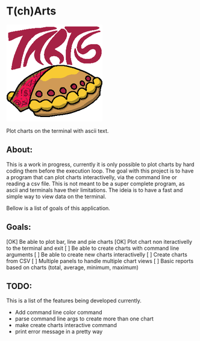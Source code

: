 # T(ch)Arts

![tarts logo](tarts_logo.png)

Plot charts on the terminal with ascii text.

## About:
This is a work in progress, currently it is only possible to
plot charts by hard coding them before the execution loop.
The goal with this project is to have a program that can plot
charts interactivelly, via the command line or reading a csv file.
This is not meant to be a super complete program, as ascii and terminals
have their limitations. The ideia is to have a fast and simple way to view
data on the terminal.

Bellow is a list of goals of this application.

## Goals:
[OK] Be able to plot bar, line and pie charts
[OK] Plot chart non iteractivelly to the terminal and exit
[  ] Be able to create charts with command line arguments
[  ] Be able to create new charts interactivelly
[  ] Create charts from CSV
[  ] Multiple panels to handle multiple chart views
[  ] Basic reports based on charts (total, average, minimum, maximum)

## TODO:
This is a list of the features being developed currently.

+ Add command line color command
+ parse command line args to create more than one chart
+ make create charts interactive command
+ print error message in a pretty way
